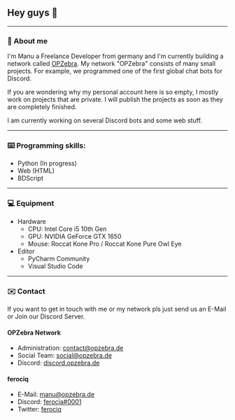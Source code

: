 ## Hey guys 👋

--------------------------------------------------

### 👤 About me

I'm Manu a Freelance Developer from germany and I'm currently building a network called [OPZebra](https://www.opzebra.de/).
My network "OPZebra" consists of many small projects. For example, we programmed one of the first global chat bots for Discord.

If you are wondering why my personal account here is so empty, I mostly work on projects that are private.
I will publish the projects as soon as they are completely finished. 

I am currently working on several Discord bots and some web stuff.

--------------------------

### ⌨️ Programming skills:

- Python (In progress)
- Web (HTML)
- BDScript

---------------------------

### 💻 Equipment

* Hardware
  - CPU: Intel Core i5 10th Gen
  - GPU: NVIDIA GeForce GTX 1650
  - Mouse: Roccat Kone Pro / Roccat Kone Pure Owl Eye
* Editor
  - PyCharm Community
  - Visual Studio Code

-----------------------

### ✉️ Contact

If you want to get in touch with me or my network pls just send us an E-Mail or Join our Discord Server.

#### OPZebra Network

* Administration: [contact@opzebra.de](mailto:contact@opzebra.de)
* Social Team: [social@opzebra.de](mailto:social@opzebra.de)
* Discord: [discord.opzebra.de](https://discord.opzebra.de)

#### ferociq

* E-Mail: [manu@opzebra.de](mailto:manu@opzebra.de)
* Discord: [ferocia#0001](https://discord.com/users/477070826668294155)
* Twitter: [ferociq](https://twitter.com/ferociq)
